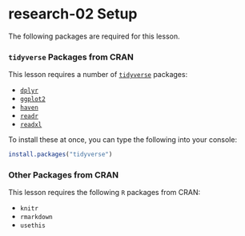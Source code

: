 # research-02 Setup
The following packages are required for this lesson.

### `tidyverse` Packages from CRAN
This lesson requires a number of [`tidyverse`](https://www.tidyverse.org) packages:

- [`dplyr`](https://dplyr.tidyverse.org)
- [`ggplot2`](https://ggplot2.tidyverse.org)
- [`haven`](https://haven.tidyverse.org)
- [`readr`](http://readr.tidyverse.org)
- [`readxl`](https://readxl.tidyverse.org)

To install these at once, you can type the following into your console:

```r
install.packages("tidyverse")
```

### Other Packages from CRAN
This lesson requires the following `R` packages from CRAN:

- `knitr`
- `rmarkdown`
- `usethis`
